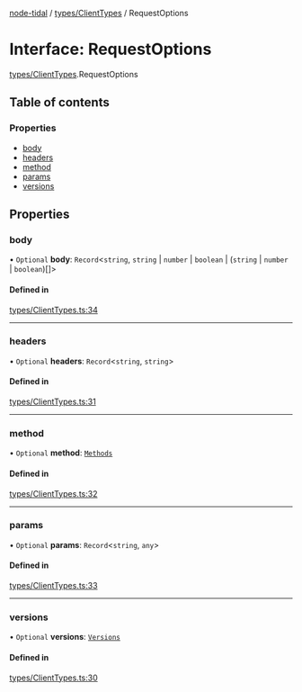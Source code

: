 [node-tidal](../README.md) / [types/ClientTypes](../modules/types_ClientTypes.md) / RequestOptions

# Interface: RequestOptions

[types/ClientTypes](../modules/types_ClientTypes.md).RequestOptions

## Table of contents

### Properties

- [body](types_ClientTypes.RequestOptions.md#body)
- [headers](types_ClientTypes.RequestOptions.md#headers)
- [method](types_ClientTypes.RequestOptions.md#method)
- [params](types_ClientTypes.RequestOptions.md#params)
- [versions](types_ClientTypes.RequestOptions.md#versions)

## Properties

### body

• `Optional` **body**: `Record`<`string`, `string` \| `number` \| `boolean` \| (`string` \| `number` \| `boolean`)[]\>

#### Defined in

[types/ClientTypes.ts:34](https://github.com/Mawco/node-tidal/blob/7587986/src/types/ClientTypes.ts#L34)

___

### headers

• `Optional` **headers**: `Record`<`string`, `string`\>

#### Defined in

[types/ClientTypes.ts:31](https://github.com/Mawco/node-tidal/blob/7587986/src/types/ClientTypes.ts#L31)

___

### method

• `Optional` **method**: [`Methods`](../modules/types_ClientTypes.md#methods)

#### Defined in

[types/ClientTypes.ts:32](https://github.com/Mawco/node-tidal/blob/7587986/src/types/ClientTypes.ts#L32)

___

### params

• `Optional` **params**: `Record`<`string`, `any`\>

#### Defined in

[types/ClientTypes.ts:33](https://github.com/Mawco/node-tidal/blob/7587986/src/types/ClientTypes.ts#L33)

___

### versions

• `Optional` **versions**: [`Versions`](../modules/types_ClientTypes.md#versions)

#### Defined in

[types/ClientTypes.ts:30](https://github.com/Mawco/node-tidal/blob/7587986/src/types/ClientTypes.ts#L30)
